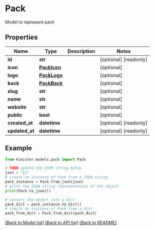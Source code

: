 # Pack

Model to represent pack

## Properties

Name | Type | Description | Notes
------------ | ------------- | ------------- | -------------
**id** | **str** |  | [optional] [readonly] 
**icon** | [**PackIcon**](PackIcon.md) |  | [optional] 
**logo** | [**PackLogo**](PackLogo.md) |  | [optional] 
**back** | [**PackBack**](PackBack.md) |  | [optional] 
**slug** | **str** |  | [optional] 
**name** | **str** |  | [optional] 
**website** | **str** |  | [optional] 
**public** | **bool** |  | [optional] 
**created_at** | **datetime** |  | [optional] [readonly] 
**updated_at** | **datetime** |  | [optional] [readonly] 

## Example

```python
from kleister.models.pack import Pack

# TODO update the JSON string below
json = "{}"
# create an instance of Pack from a JSON string
pack_instance = Pack.from_json(json)
# print the JSON string representation of the object
print(Pack.to_json())

# convert the object into a dict
pack_dict = pack_instance.to_dict()
# create an instance of Pack from a dict
pack_from_dict = Pack.from_dict(pack_dict)
```
[[Back to Model list]](../README.md#documentation-for-models) [[Back to API list]](../README.md#documentation-for-api-endpoints) [[Back to README]](../README.md)


